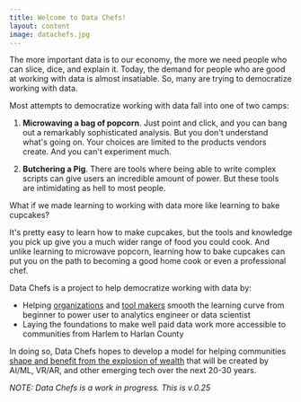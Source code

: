 ```yaml
---
title: Welcome to Data Chefs!
layout: content
image: datachefs.jpg
---
```


The more important data is to our economy, the more we need people who can slice, dice, and explain it. Today, the demand for people who are good at working with data is almost insatiable. So, many are trying to democratize working with data.

Most attempts to democratize working with data fall into one of two camps:

1) __Microwaving a bag of popcorn__. Just point and click, and you can bang out a remarkably sophisticated analysis. But you don't understand what's going on. Your choices are limited to the products vendors create. And you can't experiment much.

2) __Butchering a Pig__.  There are tools where being able to write complex scripts can give users an incredible amount of power. But these tools are intimidating as hell to most people.

What if we made learning to working with data more like learning to bake cupcakes?

It's pretty easy to learn how to make cupcakes, but the tools and knowledge you pick up give you a much wider range of food you could cook. And unlike learning to microwave popcorn, learning how to bake cupcakes can put you on the path to becoming a good home cook or even a professional chef.

Data Chefs is a project to help democratize working with data by:
 - Helping [organizations](/organizations/) and [tool makers](/toolmakers/) smooth the learning curve from beginner to power user to analytics engineer or data scientist
 - Laying the foundations to make well paid data work more accessible to communities from Harlem to Harlan County

In doing so, Data Chefs hopes to develop a model for helping communities [shape and benefit from the explosion of wealth](https://toolkit.makersall.org/) that will be created by AI/ML, VR/AR, and other emerging tech over the next 20-30 years.

_NOTE: Data Chefs is a work in progress. This is v.0.25_
